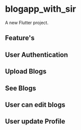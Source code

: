 # blogapp_with_sir

A new Flutter project.

## Feature's
## User Authentication
## Upload Blogs
## See Blogs
## User can edit blogs
## User update Profile
